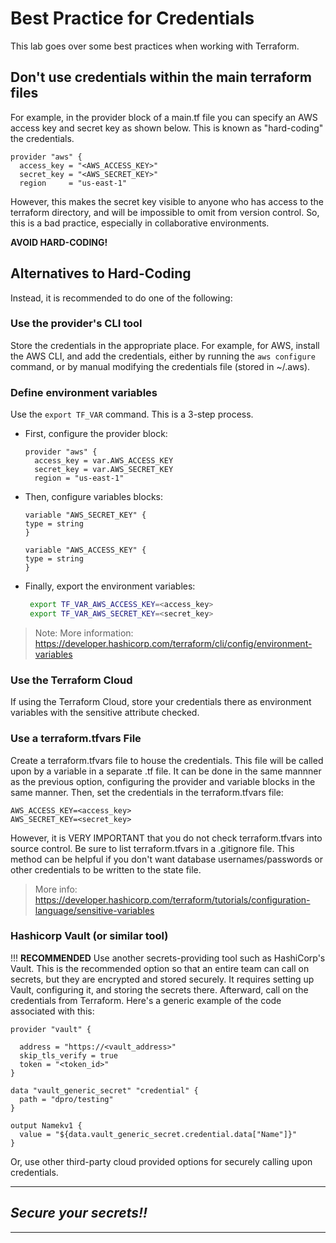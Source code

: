 # Best Practice for Credentials
This lab goes over some best practices when working with Terraform.

## Don't use credentials within the main terraform files
For example, in the provider block of a main.tf file you can specify an AWS access key and secret key as shown below. This is known as "hard-coding" the credentials. 

```
provider "aws" {
  access_key = "<AWS_ACCESS_KEY>"
  secret_key = "<AWS_SECRET_KEY>"
  region     = "us-east-1"
```

However, this makes the secret key visible to anyone who has access to the terraform directory, and will be impossible to omit from version control. So, this is a bad practice, especially in collaborative environments. 

**AVOID HARD-CODING!**

## Alternatives to Hard-Coding
Instead, it is recommended to do one of the following:

### Use the provider's CLI tool
Store the credentials in the appropriate place. For example, for AWS, install the AWS CLI, and add the credentials, either by running the `aws configure` command, or by manual modifying the credentials file (stored in ~/.aws). 

### Define environment variables
Use the `export TF_VAR` command. This is a 3-step process.
- First, configure the provider block:
  ```hcl  
  provider "aws" {
    access_key = var.AWS_ACCESS_KEY
	secret_key = var.AWS_SECRET_KEY
	region = "us-east-1"
  ```
- Then, configure variables blocks:
  ```hcl
  variable "AWS_SECRET_KEY" {
  type = string
  }

  variable "AWS_ACCESS_KEY" {
  type = string
  }
  ```
- Finally, export the environment variables:
  ```bash
   export TF_VAR_AWS_ACCESS_KEY=<access_key>
   export TF_VAR_AWS_SECRET_KEY=<secret_key>
  ```

> Note: More information: https://developer.hashicorp.com/terraform/cli/config/environment-variables 

### Use the Terraform Cloud
If using the Terraform Cloud, store your credentials there as environment variables with the sensitive attribute checked.

### Use a terraform.tfvars File
Create a terraform.tfvars file to house the credentials. This file will be called upon by a variable in a separate .tf file. It can be done in the same mannner as the previous option, configuring the provider and variable blocks in the same manner. Then, set the credentials in the terraform.tfvars file:
  ```hcl
  AWS_ACCESS_KEY=<access_key>
  AWS_SECRET_KEY=<secret_key>
  ```
  
  However, it is VERY IMPORTANT that you do not check terraform.tfvars into source control. Be sure to list terraform.tfvars in a .gitignore file. This method can be helpful if you don't want database usernames/passwords or other credentials to be written to the state file. 
> More info: https://developer.hashicorp.com/terraform/tutorials/configuration-language/sensitive-variables

### Hashicorp Vault (or similar tool)
!!! **RECOMMENDED** Use another secrets-providing tool such as HashiCorp's Vault. This is the recommended option so that an entire team can call on secrets, but they are encrypted and stored securely. It requires setting up Vault, configuring it, and storing the secrets there. Afterward, call on the credentials from Terraform. Here's a generic example of the code associated with this:
  ```hcl
  provider "vault" {

    address = "https://<vault_address>"
    skip_tls_verify = true
    token = "<token_id>"
  }

  data "vault_generic_secret" "credential" {
    path = "dpro/testing"
  }

  output Namekv1 {
    value = "${data.vault_generic_secret.credential.data["Name"]}"
  }
  ```

Or, use other third-party cloud provided options for securely calling upon credentials.

---
## *Secure your secrets!!*
---